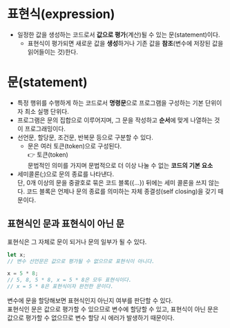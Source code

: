 # 표현식(expression)
* 일정한 값을 생성하는 코드로서 **값으로 평가**(계산)될 수 있는 문(statement)이다.
  + 표현식이 평가되면 새로운 값을 **생성**하거나 기존 값을 **참조**(변수에 저장된 값을 읽어들이는 것)한다.  

# 문(statement)
* 특정 행위를 수행하게 하는 코드로서 **명령문**으로 프로그램을 구성하는 기본 단위이자 최소 실행 단위다.
* 프로그램은 문의 집합으로 이루어지며, 그 문을 작성하고 **순서**에 맞게 나열하는 것이 프로그래밍이다.
* 선언문, 할당문, 조건문, 반복문 등으로 구분할 수 있다.
  + 문은 여러 토큰(token)으로 구성된다.  
  👉 토큰(token)  
  문법적인 의미를 가지며 문법적으로 더 이상 나눌 수 없는 **코드의 기본 요소**
* 세미콜론(;)으로 문의 종료를 나타낸다.  
단, 0개 이상의 문을 중괄호로 묶은 코드 블록({...}) 뒤에는 세미 콜론을 쓰지 않는다. 코드 블록은 언제나 문의 종료를 의미하는 자체 종결성(self closing)을 갖기 때문이다.  

## 표현식인 문과 표현식이 아닌 문  
표현식은 그 자체로 문이 되거나 문의 일부가 될 수 있다.  

```js
let x;
// 변수 선언문은 값으로 평가될 수 없으므로 표현식이 아니다.

x = 5 * 8;
// 5, 8, 5 * 8, x = 5 * 8은 모두 표현식이다.
// x = 5 * 8은 표현식이자 완전한 문이다.
```  
변수에 문을 할당해보면 표현식인지 아닌지 여부를 판단할 수 있다.  
표현식인 문은 값으로 평가할 수 있으므로 변수에 할당할 수 있고, 표현식이 아닌 문은 값으로 평가할 수 없으므로 변수 할당 시 에러가 발생하기 때문이다.